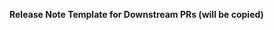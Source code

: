 <!-- AUTOCHANGELOG for Downstream PRs. -->
<!-- EXTERNAL CONTRIBUTORS please disregard - your reviewer will handle it. -->

<!--
INTERNAL CONTRIBUTORS AND REVIEWERS: See .ci/RELEASE_NOTES_GUIDE.md
for writing good release notes.

NO CHANGELOG NOTE: Please add "changelog: no-release-note" label to this PR.

Otherwise, fill the template out (replace the heading).
You can add more release notes if you want more than one CHANGELOG entry for
this PR, but make sure not to indent notes and to leave newlines between
code blocks for Markdown's sake.

For Terraform PRs, we use the following "release-note:" headings
    - release-note:bug
    - release-note:note
    - release-note:new-resource
    - release-note:new-datasource
    - release-note:deprecation
    - release-note:breaking-change
-->

**Release Note Template for Downstream PRs (will be copied)**

```release-note:REPLACEME

```
